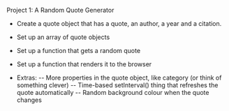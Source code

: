 Project 1: A Random Quote Generator

- Create a quote object that has a quote, an author, a year and a citation.
- Set up an array of quote objects
- Set up a function that gets a random quote
- Set up a function that renders it to the browser

- Extras: 
-- More properties in the quote object, like category (or think of something clever)
-- Time-based setInterval() thing that refreshes the quote automatically
-- Random background colour when the quote changes